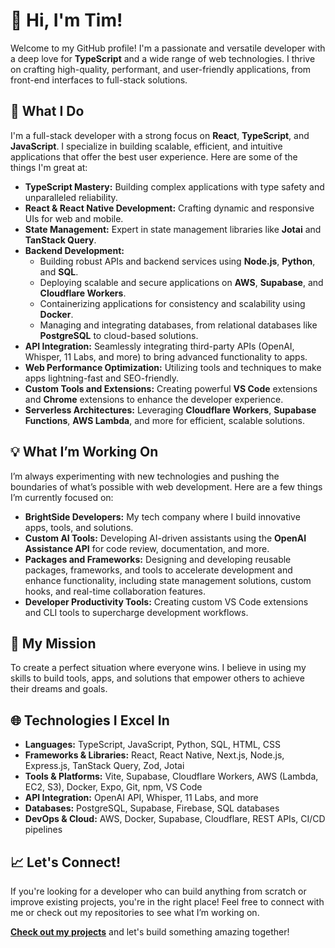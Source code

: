 # 👋 Hi, I'm Tim!

Welcome to my GitHub profile! I'm a passionate and versatile developer with a deep love for **TypeScript** and a wide range of web technologies. I thrive on crafting high-quality, performant, and user-friendly applications, from front-end interfaces to full-stack solutions.

## 🚀 What I Do

I'm a full-stack developer with a strong focus on **React**, **TypeScript**, and **JavaScript**. I specialize in building scalable, efficient, and intuitive applications that offer the best user experience. Here are some of the things I'm great at:

- **TypeScript Mastery:** Building complex applications with type safety and unparalleled reliability.
- **React & React Native Development:** Crafting dynamic and responsive UIs for web and mobile.
- **State Management:** Expert in state management libraries like **Jotai** and **TanStack Query**.
- **Backend Development:**
  - Building robust APIs and backend services using **Node.js**, **Python**, and **SQL**.
  - Deploying scalable and secure applications on **AWS**, **Supabase**, and **Cloudflare Workers**.
  - Containerizing applications for consistency and scalability using **Docker**.
  - Managing and integrating databases, from relational databases like **PostgreSQL** to cloud-based solutions.
- **API Integration:** Seamlessly integrating third-party APIs (OpenAI, Whisper, 11 Labs, and more) to bring advanced functionality to apps.
- **Web Performance Optimization:** Utilizing tools and techniques to make apps lightning-fast and SEO-friendly.
- **Custom Tools and Extensions:** Creating powerful **VS Code** extensions and **Chrome** extensions to enhance the developer experience.
- **Serverless Architectures:** Leveraging **Cloudflare Workers**, **Supabase Functions**, **AWS Lambda**, and more for efficient, scalable solutions.

## 💡 What I’m Working On

I’m always experimenting with new technologies and pushing the boundaries of what’s possible with web development. Here are a few things I’m currently focused on:

- **BrightSide Developers:** My tech company where I build innovative apps, tools, and solutions.
- **Custom AI Tools:** Developing AI-driven assistants using the **OpenAI Assistance API** for code review, documentation, and more.
- **Packages and Frameworks:** Designing and developing reusable packages, frameworks, and tools to accelerate development and enhance functionality, including state management solutions, custom hooks, and real-time collaboration features.
- **Developer Productivity Tools:** Creating custom VS Code extensions and CLI tools to supercharge development workflows.

## 🎯 My Mission

To create a perfect situation where everyone wins. I believe in using my skills to build tools, apps, and solutions that empower others to achieve their dreams and goals.

## 🌐 Technologies I Excel In

- **Languages:** TypeScript, JavaScript, Python, SQL, HTML, CSS
- **Frameworks & Libraries:** React, React Native, Next.js, Node.js, Express.js, TanStack Query, Zod, Jotai
- **Tools & Platforms:** Vite, Supabase, Cloudflare Workers, AWS (Lambda, EC2, S3), Docker, Expo, Git, npm, VS Code
- **API Integration:** OpenAI API, Whisper, 11 Labs, and more
- **Databases:** PostgreSQL, Supabase, Firebase, SQL databases
- **DevOps & Cloud:** AWS, Docker, Supabase, Cloudflare, REST APIs, CI/CD pipelines

## 📈 Let's Connect!

If you're looking for a developer who can build anything from scratch or improve existing projects, you're in the right place! Feel free to connect with me or check out my repositories to see what I’m working on.

**[Check out my projects](https://github.com/brightsidedeveloper)** and let's build something amazing together!

<!--
**brightsidedeveloper/brightsidedeveloper** is a ✨ _special_ ✨ repository because its `README.md` (this file) appears on your GitHub profile.

Here are some ideas to get you started:

- 🔭 I’m currently working on ...
- 🌱 I’m currently learning ...
- 👯 I’m looking to collaborate on ...
- 🤔 I’m looking for help with ...
- 💬 Ask me about ...
- 📫 How to reach me: ...
- 😄 Pronouns: ...
- ⚡ Fun fact: ...
-->

